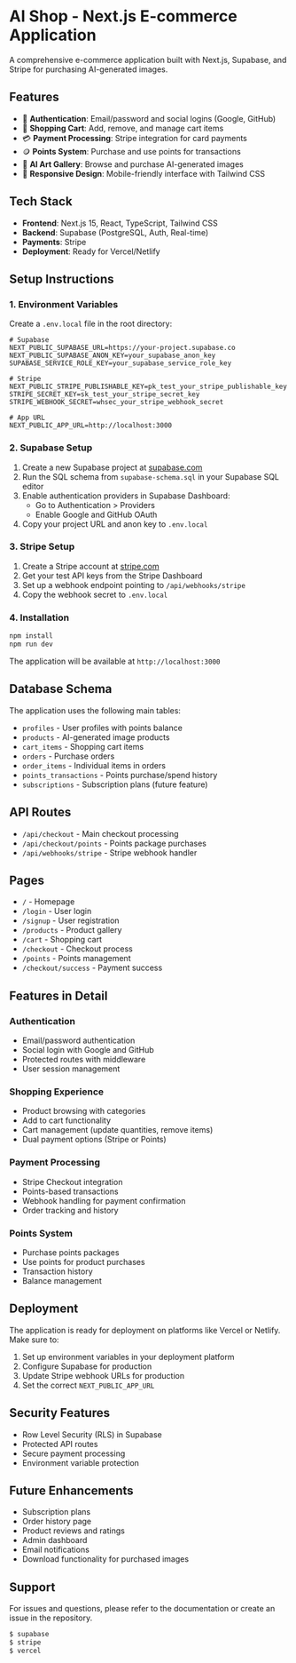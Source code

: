 # AI Shop - Next.js E-commerce Application

A comprehensive e-commerce application built with Next.js, Supabase, and Stripe for purchasing AI-generated images.

## Features

- 🔐 **Authentication**: Email/password and social logins (Google, GitHub)
- 🛒 **Shopping Cart**: Add, remove, and manage cart items
- 💳 **Payment Processing**: Stripe integration for card payments
- 🪙 **Points System**: Purchase and use points for transactions
- 🎨 **AI Art Gallery**: Browse and purchase AI-generated images
- 📱 **Responsive Design**: Mobile-friendly interface with Tailwind CSS

## Tech Stack

- **Frontend**: Next.js 15, React, TypeScript, Tailwind CSS
- **Backend**: Supabase (PostgreSQL, Auth, Real-time)
- **Payments**: Stripe
- **Deployment**: Ready for Vercel/Netlify

## Setup Instructions

### 1. Environment Variables

Create a `.env.local` file in the root directory:

```env
# Supabase
NEXT_PUBLIC_SUPABASE_URL=https://your-project.supabase.co
NEXT_PUBLIC_SUPABASE_ANON_KEY=your_supabase_anon_key
SUPABASE_SERVICE_ROLE_KEY=your_supabase_service_role_key

# Stripe
NEXT_PUBLIC_STRIPE_PUBLISHABLE_KEY=pk_test_your_stripe_publishable_key
STRIPE_SECRET_KEY=sk_test_your_stripe_secret_key
STRIPE_WEBHOOK_SECRET=whsec_your_stripe_webhook_secret

# App URL
NEXT_PUBLIC_APP_URL=http://localhost:3000
```

### 2. Supabase Setup

1. Create a new Supabase project at [supabase.com](https://supabase.com)
2. Run the SQL schema from `supabase-schema.sql` in your Supabase SQL editor
3. Enable authentication providers in Supabase Dashboard:
   - Go to Authentication > Providers
   - Enable Google and GitHub OAuth
4. Copy your project URL and anon key to `.env.local`

### 3. Stripe Setup

1. Create a Stripe account at [stripe.com](https://stripe.com)
2. Get your test API keys from the Stripe Dashboard
3. Set up a webhook endpoint pointing to `/api/webhooks/stripe`
4. Copy the webhook secret to `.env.local`

### 4. Installation

```bash
npm install
npm run dev
```

The application will be available at `http://localhost:3000`

## Database Schema

The application uses the following main tables:

- `profiles` - User profiles with points balance
- `products` - AI-generated image products
- `cart_items` - Shopping cart items
- `orders` - Purchase orders
- `order_items` - Individual items in orders
- `points_transactions` - Points purchase/spend history
- `subscriptions` - Subscription plans (future feature)

## API Routes

- `/api/checkout` - Main checkout processing
- `/api/checkout/points` - Points package purchases
- `/api/webhooks/stripe` - Stripe webhook handler

## Pages

- `/` - Homepage
- `/login` - User login
- `/signup` - User registration
- `/products` - Product gallery
- `/cart` - Shopping cart
- `/checkout` - Checkout process
- `/points` - Points management
- `/checkout/success` - Payment success

## Features in Detail

### Authentication
- Email/password authentication
- Social login with Google and GitHub
- Protected routes with middleware
- User session management

### Shopping Experience
- Product browsing with categories
- Add to cart functionality
- Cart management (update quantities, remove items)
- Dual payment options (Stripe or Points)

### Payment Processing
- Stripe Checkout integration
- Points-based transactions
- Webhook handling for payment confirmation
- Order tracking and history

### Points System
- Purchase points packages
- Use points for product purchases
- Transaction history
- Balance management

## Deployment

The application is ready for deployment on platforms like Vercel or Netlify. Make sure to:

1. Set up environment variables in your deployment platform
2. Configure Supabase for production
3. Update Stripe webhook URLs for production
4. Set the correct `NEXT_PUBLIC_APP_URL`

## Security Features

- Row Level Security (RLS) in Supabase
- Protected API routes
- Secure payment processing
- Environment variable protection

## Future Enhancements

- Subscription plans
- Order history page
- Product reviews and ratings
- Admin dashboard
- Email notifications
- Download functionality for purchased images

## Support

For issues and questions, please refer to the documentation or create an issue in the repository.

```bash
$ supabase
$ stripe
$ vercel
```